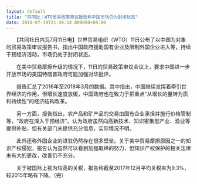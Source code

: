 ```yaml
---
layout: default
title: "共同社：WTO贸易政策审议报告称中国市场仍为封闭状态"
date: 2018-07-19T21:49:54.000000+08:00
---
```


　　【共同社日内瓦7月11日电】世界贸易组织（WTO）11日公布了以中国为对象的贸易政策审议报告书，指出中国政府援助国有企业及限制外国企业进入等，持续干预经济活动，市场仍处于封闭状态。

　　在美中贸易摩擦升级的情况下，11日的贸易政策审议会议上，要求中国进一步开放市场的美国特朗普政府可能加强对华批评。

　　报告汇总了2016年至2018年3月的数据。其中指出，中国继续发挥着牵引世界经济的作用，但增长速度放缓，中国政府也在致力于把重点“从增长的量转为质和持续性”的经济结构改革。

　　另一方面，报告指出，农产品和矿产品的交易由国有企业承担并施行价格管制等，“政府在深入干预经济”。认为政府虽然向高新技术、知识密集型产业、渔业等提供补贴，但有关部门未提供充分信息，实际情况不明。

　　此外还称外国企业的进驻仍然存在很多壁垒。关于美中贸易摩擦原因之一的知识产权侵犯，报告认为虽然可以看到加强取缔的努力，但知识产权保护的相关法律未有大的更改，改善仍不充分。

　　关于被国际上视为较高的关税，报告称截至2017年12月平均关税率为9.3%，较2015年略有下降。（完）

